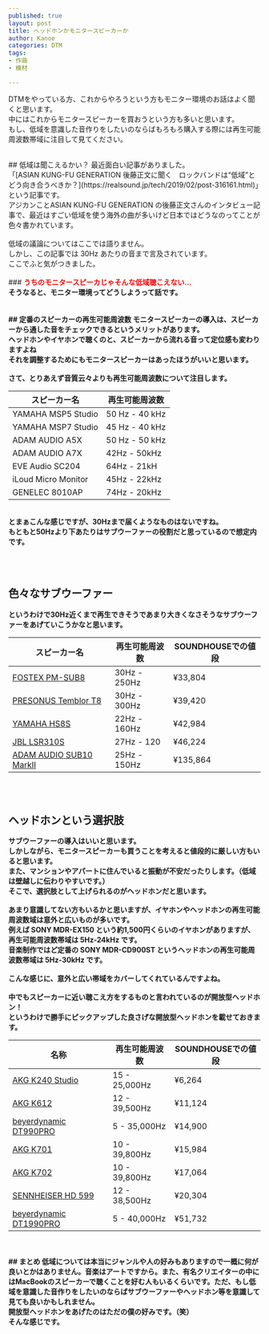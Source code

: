 ```yaml
---
published: true
layout: post
title: ヘッドホンかモニタースピーカーか
author: Kanoe
categories: DTM
tags:
- 作曲
- 機材

---
```


DTMをやっている方、これからやろうという方もモニター環境のお話はよく聞くと思います。<br>
中にはこれからモニタースピーカーを買おうという方も多いと思います。<br>
もし、低域を意識した音作りをしたいのならばもろもろ購入する際には再生可能周波数帯域に注目して見てください。<br>

<!-- more -->

<br>
## 低域は聞こえるかい？
最近面白い記事がありました。<br>
「[ASIAN KUNG-FU GENERATION 後藤正文に聞く　ロックバンドは“低域”とどう向き合うべきか？](https://realsound.jp/tech/2019/02/post-316161.html)」という記事です。<br>
アジカンことASIAN KUNG-FU GENERATION の後藤正文さんのインタビュー記事で、最近はすごい低域を使う海外の曲が多いけど日本ではどうなのってことが色々書かれています。<br>
<br>
低域の議論についてはここでは語りません。<br>
しかし、この記事では 30Hz あたりの音まで言及されています。<br>
ここでふと気がつきました。<br>
<br>
### <b>  <span style="color: red; "> うちのモニタースピーカじゃそんな低域聴こえない... </span><b>
<br>
そうなると、モニター環境ってどうしようって話です。<br>
<br><br>
## 定番のスピーカーの再生可能周波数
モニタースピーカーの導入は、スピーカーから通した音をチェックできるというメリットがあります。<br>
ヘッドホンやイヤホンで聴くのと、スピーカーから流れる音って定位感も変わりますよね<br>
それを調整するためにもモニタースピーカーはあったほうがいいと思います。<br>
<br>
さて、とりあえず音質云々よりも再生可能周波数について注目します。<br>

|スピーカー名|再生可能周波数|
|---|---|
|YAMAHA MSP5 Studio|50 Hz - 40 kHz|
|YAMAHA MSP7 Studio|45 Hz - 40 kHz|
|ADAM AUDIO A5X|50 Hz - 50 kHz|
|ADAM AUDIO A7X|42Hz - 50kHz|
|EVE Audio SC204|64Hz - 21kH|
|iLoud Micro Monitor|45Hz - 22kHz|
|GENELEC 8010AP|74Hz - 20kHz|

<br>
とまぁこんな感じですが、30Hzまで届くようなものはないですね。<br>
もともと50Hzより下あたりはサブウーファーの役割だと思っているので想定内です。<br>

<br><br>
## 色々なサブウーファー
というわけで30Hz近くまで再生できそうであまり大きくなさそうなサブウーファーをあげていこうかなと思います。<br>

|スピーカー名|再生可能周波数|SOUNDHOUSEでの値段|
|---|---|---|
|[FOSTEX PM-SUB8](https://h.accesstrade.net/sp/cc?rk=01001xqc00imz8&url=https%3A%2F%2Fwww.soundhouse.co.jp%2Fproducts%2Fdetail%2Fitem%2F239039%2F)|30Hz - 250Hz|¥33,804|
|[PRESONUS Temblor T8](https://h.accesstrade.net/sp/cc?rk=01001xqc00imz8&url=https%3A%2F%2Fwww.soundhouse.co.jp%2Fproducts%2Fdetail%2Fitem%2F201238%2F)|30Hz - 300Hz|¥39,420|
|[YAMAHA HS8S](https://h.accesstrade.net/sp/cc?rk=01001xqc00imz8&url=https%3A%2F%2Fwww.soundhouse.co.jp%2Fproducts%2Fdetail%2Fitem%2F184220%2F)|22Hz - 160Hz|¥42,984|
|[JBL LSR310S](https://h.accesstrade.net/sp/cc?rk=01001xqc00imz8&url=https%3A%2F%2Fwww.soundhouse.co.jp%2Fproducts%2Fdetail%2Fitem%2F205513%2F)|27Hz - 120|¥46,224|
|[ADAM AUDIO SUB10 MarkII](https://h.accesstrade.net/sp/cc?rk=01001xqc00imz8&url=https%3A%2F%2Fwww.soundhouse.co.jp%2Fproducts%2Fdetail%2Fitem%2F15161%2F)|25Hz - 150Hz|¥135,864|

<br><br>
## ヘッドホンという選択肢
サブウーファーの導入はいいと思います。<br>
しかしながら、モニタースピーカーも買うことを考えると値段的に厳しい方もいると思います。<br>
また、マンションやアパートに住んでいると振動が不安だったりします。（低域は壁越しに伝わりやすいです。）<br>
そこで、選択肢として上げられるのがヘッドホンだと思います。<br>
<br>
あまり意識してない方もいるかと思いますが、イヤホンやヘッドホンの再生可能周波数域は意外と広いものが多いです。<br>
例えば SONY MDR-EX150 という約1,500円くらいのイヤホンがありますが、再生可能周波数帯域は 5Hz-24kHz です。<br>
音楽制作ではど定番の SONY MDR-CD900ST というヘッドホンの再生可能周波数帯域は 5Hz-30kHz です。<br>
<br>
こんな感じに、意外と広い帯域をカバーしてくれているんですよね。<br>
<br>
中でもスピーカーに近い聴こえ方をするものと言われているのが開放型ヘッドホン！<br>
というわけで勝手にピックアップした良さげな開放型ヘッドホンを載せておきます。<br>

|名称|再生可能周波数|SOUNDHOUSEでの値段|
|---|---|---|
|[AKG K240 Studio](h.accesstrade.net/sp/cc?rk=01001xqc00imz8&url=https%3A%2F%2Fwww.soundhouse.co.jp%2Fproducts%2Fdetail%2Fitem%2F5401%2F)|15 - 25,000Hz|¥6,264|
|[AKG K612](https://h.accesstrade.net/sp/cc?rk=01001xqc00imz8&url=https%3A%2F%2Fwww.soundhouse.co.jp%2Fproducts%2Fdetail%2Fitem%2F188556%2F)|12 - 39,500Hz|¥11,124|
|[beyerdynamic DT990PRO](https://h.accesstrade.net/sp/cc?rk=01001xqc00imz8&url=https%3A%2F%2Fwww.soundhouse.co.jp%2Fproducts%2Fdetail%2Fitem%2F19779%2F)|5 - 35,000Hz|¥14,900|
|[AKG K701](https://h.accesstrade.net/sp/cc?rk=01001xqc00imz8&url=https%3A%2F%2Fwww.soundhouse.co.jp%2Fproducts%2Fdetail%2Fitem%2F5422%2F)|10 - 39,800Hz|¥15,984|
|[AKG K702](https://h.accesstrade.net/sp/cc?rk=01001xqc00imz8&url=https%3A%2F%2Fwww.soundhouse.co.jp%2Fproducts%2Fdetail%2Fitem%2F128909%2F) |10 - 39,800Hz|¥17,064|
|[SENNHEISER HD 599](https://h.accesstrade.net/sp/cc?rk=01001xqc00imz8&url=https%3A%2F%2Fwww.soundhouse.co.jp%2Fproducts%2Fdetail%2Fitem%2F227815%2F)|12 - 38,500Hz|¥20,304|
|[beyerdynamic DT1990PRO](https://h.accesstrade.net/sp/cc?rk=01001xqc00imz8&url=https%3A%2F%2Fwww.soundhouse.co.jp%2Fproducts%2Fdetail%2Fitem%2F226961%2F)|5 - 40,000Hz|¥51,732|

<br>
<br>
## まとめ
低域については本当にジャンルや人の好みもありますので一概に何が良いとかはありません。音楽はアートですから。また、有名クリエイターの中にはMacBookのスピーカーで聴くことを好む人もいるくらいです。ただ、もし低域を意識した音作りをしたいのならばサブウーファーやヘッドホン等を意識して見ても良いかもしれません。<br>
開放型ヘッドホンをあげたのはただの僕の好みです。（笑）<br>
そんな感じです。
